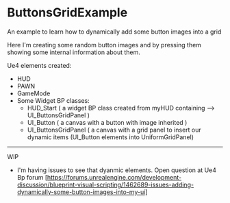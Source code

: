 # ButtonsGridExample
An example to learn how to dynamically add some button images into a grid

Here I'm creating some random button images and by pressing them showing some internal information about them. 

Ue4 elements created: 
- HUD
- PAWN
- GameMode 
- Some Widget BP classes: 
  - HUD_Start ( a widget BP class created from myHUD containing --> UI_ButtonsGridPanel )
  - UI_Button ( a canvas with a button with image inherited )
  - UI_ButtonsGridPanel ( a canvas with a grid panel to insert our dynamic items (UI_Button elements into UniformGridPanel)
  
-------------------
WIP
- I'm having issues to see that dyanmic elements. Open question at Ue4 Bp forum [https://forums.unrealengine.com/development-discussion/blueprint-visual-scripting/1462689-issues-adding-dynamically-some-button-images-into-my-ui]
